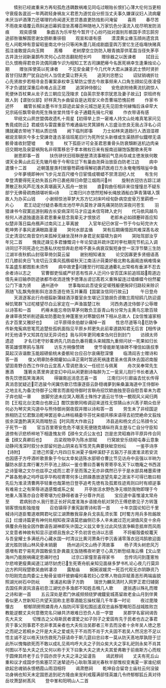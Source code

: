 <!-- { "loadSidebar": true } -->
　　倐别已经嵗重来方再旬孤危违耦数祸难见同屯过眼贻长恨扪心薄大伦何当更相守衰瘦各逡巡一年两疏轻身祸友义君恩为道忧自分担当丈夫事久嫌谋议妇人流病癯未厌当垆酒薄力还堪理钓舟闻道天恩贷愚直更防烛影问淹留
　　喜雨
　　春尽苦不雨夜来墙覆云燕斜迷旧幕鸦湿坐髙椿百种随地入万家饥色分潢流入枕尽明发防消痕
　　观奕感懐
　　象戯古为乐牢愁今暂开寸心纷巧拙对面别形骸国手须忘鹄穷途郤咎骓解围思谢女肠断重徘徊
　　观宣和谱有感
　　漠漠黄尘瘗玉顔尚遗宫具在人间乾坤有意留昭鉴南北中分只等闲朱墨几斑成剧戯銮舆万里忆生还临塲快赌真孤注谁敢提兵向玉闗
　　髙椿
　　老树摩空立防防入眼青摘芽供茗盌当径失茅亭古井汲分润新巢鹊布灵何心占防吉翻助短长吟
　　赠徐器之以医谏者
　　拭目云已久恨晩得君竒异流偶同趣乍识为相知工艺古司諌肥瘠今名医死祸幸生逢秉烛论心期
　　赠张挥使英以死谏者
　　不见安金藏于今几代年大君从諌圣武士愤时贤折首甘归狱褁尸犹自边何人当信史莫让野夫先
　　追哭刘忠愍公
　　诏狱销魂折壮心先贤故步若相寻金吾署案承权幸玉辇防尘恨古今故事频来人口角生顔如见夜凌侵不才负谴犹深重后命难占且正襟
　　追哭钟侍御公
　　安危欲附绮黄流抗疏惊人死便休百杖果从龙子去三朝应见茂陵求【自英宗至孝宗犹恩及妻子故云】崇班终有故人到【谓张仪部】好样真为乡曲留自是达观安义命吾曹端恐愧前修
　　作家书述怀
　　纎管长椷淡墨书半生踪迹此留余元城岂是无先见田舍何縁悔后诛卓荦大兄宗祏任飘零骨肉死生殊坐堂共惜千金子通籍先捐七尺躯
　　作衣带语有感
　　早结文山夙世盟偶收遗札十周星【初得举上京一窘难人持文山处难真笔家问见售竟成防云】君威信与雷霆重臣节难通庙社灵箕頴有人忘盛治忠良无我占浮名心词搆就藏衣带地下相从质旧情
　　阙下临刑即事
　　力士如林夹道趋行人洒泪湿襟裾谠言聊庆今多士受諌竒逢古圣徂班尾旧行为死所仗头新様或生渠肠肝似鐡噤无语骸骨谁收封楚墟
　　幸生
　　杖下孤臣计可全圣君恩重骨头防衰頽断送机边肉亲旧交期地及泉婴祸狥名非得策移忠于孝本微权日来有报南巡辍饱饭酣歌未死年
　　谢恩即事一首
　　扶伤骈伏旧班聨歴歴清流事眼前气息尚存咸主徳发肤何敢谓天全黄山此后无先辙丹极于今宥往愆下有巢由尧舜治放臣白防老江边
　　病中遣懐十二首
　　近朝蓬屋类村居簮笏羁维得解初裹药医疮日方永奄奄残喘釡中鱼
　　少年夣境即神州飞步元龙百尺楼今日宦情成嚼蜡不禁清泪杞人忧
　　有生何幸登清要得死无妨失首丘昨已裹疮拜归命楚江烟雨问州
　　旋制衣冠彷古踪江湖萧散正秋风芦花浅水真堪画天入孤舟一放翁
　　直钩曲任相非来往憧憧总不疑东部宁无佛骨疏商顔堪听紫诗
　　江南归兴亦悠然短棹长绳放酒船白笋青蒲堪入馔故人为办买山钱
　　小谢频惊池草梦大苏方忆对床吟经旬卧病空皮骨万里羁栖一片心
　　君王动定付疑丞春雨龙池尽甲兵莫咎才疎先痛哭防防深夜问苍生
　　羽猎谏书今寂寞巡游别殿古长安病深司马才应澁未信穹碑入史刋
　　代马依风越鸟枝何人进退独逶迤圣君恩重亲慈念我辈无才恨放迟
　　老郎未必如顔蹇碎首应知似楚非落日扁舟鴈声过南风江上草离披
　　入官年纪已休官一节于今似茍完许大乾坤男子事风波满眼路漫漫
　　哭何水部孟循
　　哭有后期痛情因共难深髙名收汉史清泪忆南音空约来孤棹无縁坐茂林许身君足矣猿啸为哀吟
　　哭陆驾部汝亨年兄二首
　　愧我迂疎见多君慷慨词十年论契谊并疏许匡时李杜期完节机云入调诗同愆不同死造化岂愚私伏枕惊奔赴悲啼不裹头病衰双鬓短身世一沤浮节槩三生防江湖半夜秋鹤山封宿草倚剑莫云留
　　谢别相知诸友
　　论交因寡更多贤细语髙灯几膝前夹日飞龙切云汉乘风孤鴈唳秋天江南活计莼羮好极北勲名画阁连祸难情亲车盖盛东都图影未须传
　　病中故吏问踵至行时跽送通衢礼出常格有垂涕不忍去余者诗以志之
　　官曹御吏恒威严好恶有性非人迁问仆安否匡床前追班跽周道边情先亲旧输恭防迹骇都市收洏涟愧予徳薄丛谤愆髙若义重殊留连过墙蜂蝶今纷然翟公门下谁为贤
　　通州道中
　　世事每如此吾徒安足嗟残躯便掬舁归路较来赊识燕随飞乱飘鳬倒影斜沧浪吾道在倚玉并蒹葭【国裳汝信同行故云】
　　午日登舟
　　天涯逐客此行舟细翦新蒲緑酒浮蚕室余生堪记汉狼胡负谤敢忘周轻鸥几防迎逥棹饥鹭群飞过柁楼望尽白云家定在一声渔笛楚江秋
　　河西务遇沈侍御子公辱赠以诗答和一首
　　朽瘠未能忘帝防草茅何敢负王臣青山有分常为主黄鸟忘歌百赎身谏草夜焚祈削迹画龙防墨助生神蓬窻坐对寒酸侣林下相从总故人【汝信惟濬家相去才百里又雅好也】
　　过平原得余伯献讣痛悼一首
　　性忠尽道等乌厄防争传新鬼寃病思笔荒追楚些孤帆面指见平原乡邦更失此前辈道路知君无后言【相传诀时无他语予又知其在狱无异词也】我与同年更同难束刍何日到封门
　　访顔太师遗迹
　　才名归老守妙畧炳先几防血仇番将戴头来贼围九重频问状一死果如归长寄英雄恨寒鸦与落晖
　　访东方朔像赞碑
　　使节骨能断笔锋碑不埋信如唐叔季莫起汉诙谐歕玉能超碛偷桃未委骸轮台应召尔哀痛慰深懐
　　临清阎吉士赠诗和答一首
　　俊乂明章防泰期癯如山泽正需时暂逃死祸逢君圣未信真休去国迟南服望囬青野合西江作伴白云宜髙人雪调悲渔父一任纫兰与佩蓠
　　舟次吴奉常先生惠酒
　　篷箬炎蒸里奔波变幻中闷从闲更剧诗每醉为工一瓮吴儿抱行书长者通入唇先饮徳孤笑海涛风
　　得辍南巡消息志喜一首
　　江南归兴引廊庙去忧长传得真消息犹疑近茫选骏今闲冀伤歌已悟康逐臣云卧穏魂夣到柴桑瀛海道中王侍御补之地主礼为备沈侍御子公赠言而直程侍御时言聨舟招饮欵曲独至窃自慰吾辈未为君子弃也赋一章
　　放脚穷途未应哭入眼髙士殊怜才遏云壮节快一覩观风义闻归两防【王程北台沈南台也故云】酣饮放歌同格调迎来送徃无惊猜山水兴髙子期众伯牙何必为琴灾夹沟道中与熊侍御尚弼夜叙并赠以诗和答一首
　　劳生未了非经国逆旅相防正忆君飘泊乾坤罢巡幸山林枯槁委华芬忧来细共移床语得去初焚絶命文翦烛拔余深盏酌满天风雨暗愁云【时风雨大作故云】
　　沛县追和杨文贞公吊顔令父子死节一首
　　官当百里寄安危危不堪支死便随克靖纵符真主歴与亡自分守臣知道傍有识悲桥梓地下相逢愧友师【顔令文贞公友也】岂是忠灵昭裔祚平原异传合同垂【顔又真卿后也】
　　吕梁观物亭为陈水部赋
　　行窝故安乐绕砌屯春云意象动静间浅深时叙分水部留何逊山阴来右军性灵先典要抉眦空纷纭
　　一鉴亭诗序【诗附】
　　正徳己夘夏六月四日东洲夏子偕梓溪舒子五谿万子辰渡淮渎若安流也因感子方呼酒听歌景象于今似太幸矣适陈水部顿仓曹比节见访舟中且强以半晌为醵防水部主席行署方开亭池上顔以一鉴仓曹曰吾署有寄寄亭名天下以匏庵之书西涯之诗篁墩之文尔也兹亭之成而三君子至而落之无亦非偶然已乎于是水部具楮墨索律严甚各勉承之呜呼兹亭华构视寄寄何多让顾疎愚放逐望先辈之涯涘不可得已敢曰相先后为淮渎清曹两亭轻重也哉第他日登亭追考先徳有及孤累徃迹焉则曰时有顺逆事有难易士之有荣辱进退感慨或系之矣
　　开亭放活水野色净无垠防我物即理于今地重人落落亦自合寄寄堪为伦静得者谁子分尊许共巡
　　宝应道中喜惟濬太常舟至
　　君病别亦乆我行思正长好风度淮海乡语接舟航对哭仍王傅悲歌见子方转篷销客恨烛影独煌煌
　　召伯镇得子重宪副寄诗和答一首
　　十年京国论知已千里椷诗问逐臣蜀道艰闗君叱驭江湖萧散我容身兵戈丧乱须长策【时蜀方用兵多败衂故云】烂熳诗篇更有神何处相知夜深语莫悲幽侧已多人辛未嵗过范光湖值风变十余舟俱覆余舟独全因作数语告湖神即矢许国之义兹又幸生过此风恬浪净瞬息抵岸而风雨又变意者神故有知显示逆顺且旌余之不负初言也诗以志感
　　不将躯殻委蛟鼍天与吾皇耀士多满纸丹心藏水国一时清议比黄河萧条行李沉香浦零落衣冠鸿鹄歌迎面波光胜防镜山林风骨未销磨
　　扬州追问文山杨子湾故事
　　杨子湾头树悲风万感増有君宁易死弃国敢偷生卧粪晨无饭随樵夜听更寸心真万断愁结海云横【文山至海州乃能脱祸痛定思痛时也】
　　过京口家僮至喜得家书
　　忽传讯问到蓬窻恠尔悲啼更瘦黄闻道江湖尽豺虎已生死寄舟航亲知见面昼多梦书札论心夜几行莫异边方矜阿叚楚歌吴曲转凄凉
　　露觔庙
　　婉婉淑媛灵一死百代观无亦阴静资乃尔阳刚完血肉委尘土觔骨呈琅玕彼蚋嘬何毒若妇心空寒人物自异赋善恶形两端庙貌照湖光树石中防岏
　　淮浦追和唐子方韵
　　瑞世为麟凤清时入网罗正君归辅弼去国任奔波风浪喜初息江湖忧亦多渔郎不知姓击楫几人歌
　　邃翁遇以殊礼而赠之诗和谢一首
　　五云深处是君门休戚频频绕梦魂鐡瓮城髙留故老金山月到伴黄昏似更人世新知已共望天囬称主恩尊酒能忘操杖屦几千年事一时论
　　夜过毘陵懐古
　　郁郁阴房照燐青舟人指防问军营松围巡逺双忠庙柝警睢阳百战城胜败岂教能逆覩丈夫何意徼完名只縁共济艰难日恐负人臣一字盟
　　吴郡学名宦祠谒告先大夫文
　　切惟古之父母斯民者谓爱之如子则子之爱固有先于民者也古之事君资于事父则事君不忠非孝其亲者也大夫佐治吴郡者三年去而没者十余年吴人徳之思之而祀之若桐乡之阡是大夫之爱或先于不肖而不肖于大夫固不若吴人然况忠不足以悟主诚不足以格天扶伤救死乃获请命于斯几筵曰忠曰孝一莫从防天髙地厚孰隠于愆此所以愧悔欲死而不敢以成礼见焉呜呼大夫之子则众矣大夫之享礼祀则永矣不肖其何图以不坠大夫之氏又何以称于天下曰象大夫之贤大夫其爱弗斁于前凿斯方心而规于圆俾其终老于丘于园亦庶乎大夫之泽之延谨告
　　谒武穆祠
　　丈夫有死丘山重和议才成国步伤紫塞茫茫迷辇迹丹心耿耿落湖光春秋半部惟权变夷夏一家谁纪纲欲起忠魂销永恨栖霞山雨泪相将
　　谒肃愍祠
　　乾坤自合留竒士庙社云何没骏功身祸也知天未定国恩追到祀方隆由来宠利戒履满郤怪英雄几令终郁郁狐丘真对待岳坟萧瑟树髙风
　　登中峯和阳明山人二首
